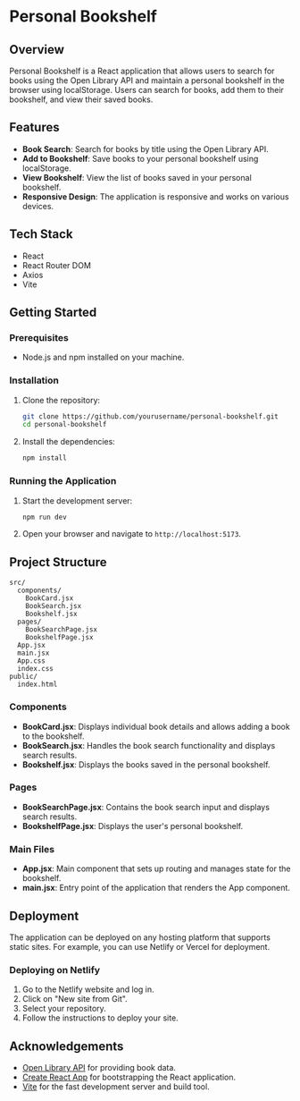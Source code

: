 
# Personal Bookshelf

## Overview

Personal Bookshelf is a React application that allows users to search for books using the Open Library API and maintain a personal bookshelf in the browser using localStorage. Users can search for books, add them to their bookshelf, and view their saved books.

## Features

- **Book Search**: Search for books by title using the Open Library API.
- **Add to Bookshelf**: Save books to your personal bookshelf using localStorage.
- **View Bookshelf**: View the list of books saved in your personal bookshelf.
- **Responsive Design**: The application is responsive and works on various devices.

## Tech Stack

- React
- React Router DOM
- Axios
- Vite

## Getting Started

### Prerequisites

- Node.js and npm installed on your machine.

### Installation

1. Clone the repository:

   ```bash
   git clone https://github.com/yourusername/personal-bookshelf.git
   cd personal-bookshelf
   ```

2. Install the dependencies:

   ```bash
   npm install
   ```

### Running the Application

1. Start the development server:

   ```bash
   npm run dev
   ```

2. Open your browser and navigate to `http://localhost:5173`.

## Project Structure

```
src/
  components/
    BookCard.jsx
    BookSearch.jsx
    Bookshelf.jsx
  pages/
    BookSearchPage.jsx
    BookshelfPage.jsx
  App.jsx
  main.jsx
  App.css
  index.css
public/
  index.html
```

### Components

- **BookCard.jsx**: Displays individual book details and allows adding a book to the bookshelf.
- **BookSearch.jsx**: Handles the book search functionality and displays search results.
- **Bookshelf.jsx**: Displays the books saved in the personal bookshelf.

### Pages

- **BookSearchPage.jsx**: Contains the book search input and displays search results.
- **BookshelfPage.jsx**: Displays the user's personal bookshelf.

### Main Files

- **App.jsx**: Main component that sets up routing and manages state for the bookshelf.
- **main.jsx**: Entry point of the application that renders the App component.

## Deployment

The application can be deployed on any hosting platform that supports static sites. For example, you can use Netlify or Vercel for deployment.

### Deploying on Netlify

1. Go to the Netlify website and log in.
2. Click on "New site from Git".
3. Select your repository.
4. Follow the instructions to deploy your site.

## Acknowledgements

- [Open Library API](https://openlibrary.org/developers/api) for providing book data.
- [Create React App](https://create-react-app.dev/) for bootstrapping the React application.
- [Vite](https://vitejs.dev/) for the fast development server and build tool.
